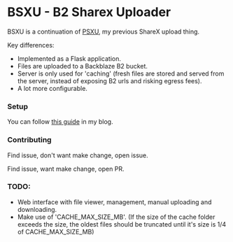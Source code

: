 # BSXU - B2 Sharex Uploader

BSXU is a continuation of [PSXU](https://github.com/markski1/PSXU), my previous ShareX upload thing.

Key differences:

- Implemented as a Flask application.
- Files are uploaded to a Backblaze B2 bucket.
- Server is only used for 'caching' (fresh files are stored and served from the server, instead of exposing B2 urls and risking egress fees).
- A lot more configurable.

### Setup

You can follow [this guide](https://markski.ar/blog/bsxu-b2-hosting) in my blog.

### Contributing

Find issue, don't want make change, open issue.

Find issue, want make change, open PR.

### TODO:

- Web interface with file viewer, management, manual uploading and downloading.
- Make use of 'CACHE_MAX_SIZE_MB'. (If the size of the cache folder exceeds the size, the oldest files should be truncated until it's size is 1/4 of CACHE_MAX_SIZE_MB)